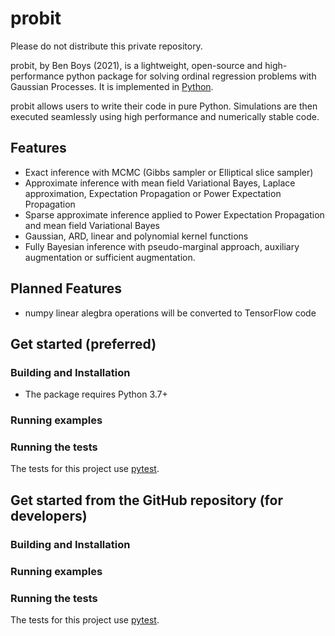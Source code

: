 probit
======

Please do not distribute this private repository.

probit, by Ben Boys (2021), is a lightweight, open-source and high-performance python package for solving ordinal regression problems with Gaussian Processes. It is implemented in [Python](https://www.python.org/).

probit allows users to write their code in pure Python. Simulations are then executed seamlessly using high performance and numerically stable code.

Features
--------
- Exact inference with MCMC (Gibbs sampler or Elliptical slice sampler)
- Approximate inference with mean field Variational Bayes, Laplace approximation, Expectation Propagation or Power Expectation Propagation
- Sparse approximate inference applied to Power Expectation Propagation and mean field Variational Bayes
- Gaussian, ARD, linear and polynomial kernel functions
- Fully Bayesian inference with pseudo-marginal approach, auxiliary augmentation or sufficient augmentation.

Planned Features
--------
- numpy linear alegbra operations will be converted to TensorFlow code


Get started (preferred)
-----------------------

### Building and Installation ###

- The package requires Python 3.7+

### Running examples ###

### Running the tests ###

The tests for this project use [pytest](https://pytest.org/en/latest/).

Get started from the GitHub repository (for developers)
-------------------------------------------------------

### Building and Installation ###

### Running examples ###

### Running the tests ###

The tests for this project use [pytest](https://pytest.org/en/latest/).
